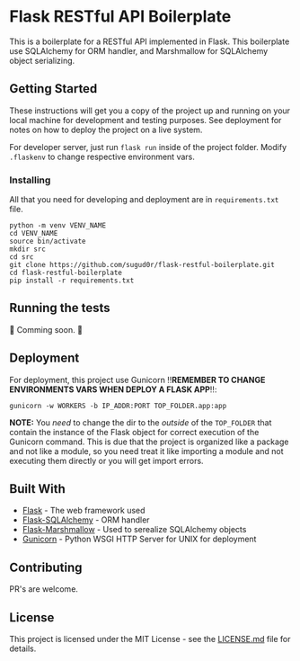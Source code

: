 # Flask RESTful API Boilerplate 

This is a boilerplate for a RESTful API implemented in Flask. This boilerplate use SQLAlchemy for ORM handler, and Marshmallow for SQLAlchemy object serializing.

## Getting Started

These instructions will get you a copy of the project up and running on your local machine for development and testing purposes. See deployment for notes on how to deploy the project on a live system.

For developer server, just run `flask run` inside of the project folder. Modify `.flaskenv` to change respective environment vars.

### Installing

All that you need for developing and deployment are in `requirements.txt` file.

```
python -m venv VENV_NAME
cd VENV_NAME
source bin/activate
mkdir src
cd src
git clone https://github.com/sugud0r/flask-restful-boilerplate.git
cd flask-restful-boilerplate 
pip install -r requirements.txt
```

## Running the tests

:construction: Comming soon. :construction:

## Deployment

For deployment, this project use Gunicorn :bangbang:**REMEMBER TO CHANGE ENVIRONMENTS VARS WHEN DEPLOY A FLASK APP**:bangbang::

```
gunicorn -w WORKERS -b IP_ADDR:PORT TOP_FOLDER.app:app
```

**NOTE:** You *need* to change the dir to the *outside* of the `TOP_FOLDER` that contain the instance of the Flask object for correct execution of the Gunicorn command. This is due that the project is organized like a package and not like a module, so you need treat it like importing a module and not executing them directly or you will get import errors.

## Built With

* [Flask](https://flask.pocoo.org) - The web framework used
* [Flask-SQLAlchemy](https://flask-sqlalchemy.pocoo.org) - ORM handler
* [Flask-Marshmallow](https://flask-marshmallow.readthedocs.io) - Used to serealize SQLAlchemy objects
* [Gunicorn](https://gunicorn.org) - Python WSGI HTTP Server for UNIX for deployment

## Contributing

PR's are welcome.

## License

This project is licensed under the MIT License - see the [LICENSE.md](LICENSE.md) file for details.
